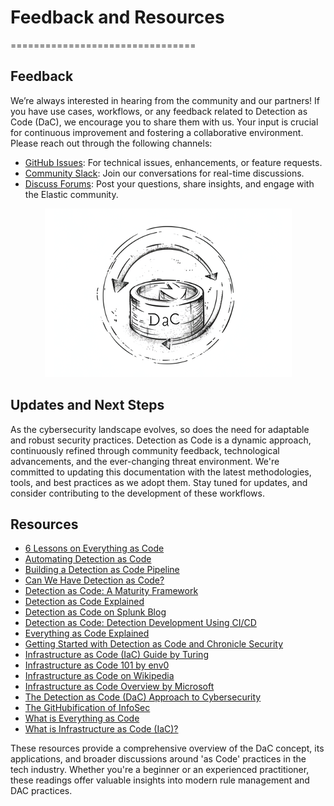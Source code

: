 # Feedback and Resources

================================

## Feedback

We’re always interested in hearing from the community and our partners! If you have use cases, workflows, or any feedback related to Detection as Code (DaC), we encourage you to share them with us. Your input is crucial for continuous improvement and fostering a collaborative environment. Please reach out through the following channels:

- [GitHub Issues](https://github.com/elastic/detection-rules/issues): For technical issues, enhancements, or feature requests.
- [Community Slack](http://ela.st/slack): Join our conversations for real-time discussions.
- [Discuss Forums](https://discuss.elastic.co/c/security/endpoint-security/80): Post your questions, share insights, and engage with the Elastic community.

<center><img src="_static/dac_updates.png"  alt="DaC Updates"/></center>

## Updates and Next Steps

As the cybersecurity landscape evolves, so does the need for adaptable and robust security practices. Detection as Code is a dynamic approach, continuously refined through community feedback, technological advancements, and the ever-changing threat environment. We're committed to updating this documentation with the latest methodologies, tools, and best practices as we adopt them. Stay tuned for updates, and consider contributing to the development of these workflows.

## Resources

- [6 Lessons on Everything as Code](https://techbeacon.com/enterprise-it/6-lessons-everything-code-shift)
- [Automating Detection as Code](https://www.tines.com/blog/automating-detection-as-code)
- [Building a Detection as Code Pipeline](https://medium.com/threatpunter/from-soup-to-nuts-building-a-detection-as-code-pipeline-59b96c875ca1)
- [Can We Have Detection as Code?](https://medium.com/anton-on-security/can-we-have-detection-as-code-96f869cfdc79)
- [Detection as Code: A Maturity Framework](https://catscrdl.io/blog/detectionascodematurity/)
- [Detection as Code Explained](https://panther.com/cyber-explained/detections-as-code/)
- [Detection as Code on Splunk Blog](https://www.splunk.com/en_us/blog/learn/detection-as-code.html)
- [Detection as Code: Detection Development Using CI/CD](https://www.jedi.be/blog/2022/02/23/trends-and-inventory-of-50-as-code-concepts/?ref=hackernoon.com)
- [Everything as Code Explained](https://hackernoon.com/everything-as-code-explained-0ibg32a3)
- [Getting Started with Detection as Code and Chronicle Security](https://www.googlecloudcommunity.com/gc/Community-Blog/Getting-Started-with-Detection-as-Code-and-Chronicle-Security/ba-p/702154?nobounce)
- [Infrastructure as Code (IaC) Guide by Turing](https://www.turing.com/blog/infrastructure-as-code-iac-guide/)
- [Infrastructure as Code 101 by env0](https://www.env0.com/blog/infrastructure-as-code-101)
- [Infrastructure as Code on Wikipedia](https://en.wikipedia.org/wiki/Infrastructure_as_code)
- [Infrastructure as Code Overview by Microsoft](https://learn.microsoft.com/en-us/devops/deliver/what-is-infrastructure-as-code)
- [The Detection as Code (DaC) Approach to Cybersecurity](https://web.archive.org/web/20221129120955/https://softtek.eu/en/tech-magazine-en/cybersecurity-en/the-detection-as-code-dac-approach-to-cybersecurity/)
- [The GitHubification of InfoSec](https://medium.com/@johnlatwc/the-githubification-of-infosec-afbdbfaad1d1)
- [What is Everything as Code](https://octopus.com/blog/what-is-everything-as-code)
- [What is Infrastructure as Code (IaC)?](https://www.redhat.com/en/topics/automation/what-is-infrastructure-as-code-iac)

These resources provide a comprehensive overview of the DaC concept, its applications, and broader discussions around 'as Code' practices in the tech industry. Whether you're a beginner or an experienced practitioner, these readings offer valuable insights into modern rule management and DAC practices.
